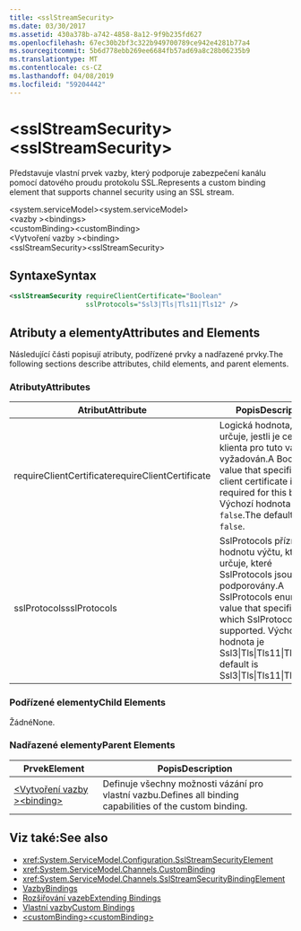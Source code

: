 ```yaml
---
title: <sslStreamSecurity>
ms.date: 03/30/2017
ms.assetid: 430a378b-a742-4858-8a12-9f9b235fd627
ms.openlocfilehash: 67ec30b2bf3c322b949700789ce942e4281b77a4
ms.sourcegitcommit: 5b6d778ebb269ee6684fb57ad69a8c28b06235b9
ms.translationtype: MT
ms.contentlocale: cs-CZ
ms.lasthandoff: 04/08/2019
ms.locfileid: "59204442"
---
```

# <a name="sslstreamsecurity"></a><span data-ttu-id="b5b48-101">\<sslStreamSecurity></span><span class="sxs-lookup"><span data-stu-id="b5b48-101">\<sslStreamSecurity></span></span>
<span data-ttu-id="b5b48-102">Představuje vlastní prvek vazby, který podporuje zabezpečení kanálu pomocí datového proudu protokolu SSL.</span><span class="sxs-lookup"><span data-stu-id="b5b48-102">Represents a custom binding element that supports channel security using an SSL stream.</span></span>  
  
 <span data-ttu-id="b5b48-103">\<system.serviceModel></span><span class="sxs-lookup"><span data-stu-id="b5b48-103">\<system.serviceModel></span></span>  
<span data-ttu-id="b5b48-104">\<vazby ></span><span class="sxs-lookup"><span data-stu-id="b5b48-104">\<bindings></span></span>  
<span data-ttu-id="b5b48-105">\<customBinding></span><span class="sxs-lookup"><span data-stu-id="b5b48-105">\<customBinding></span></span>  
<span data-ttu-id="b5b48-106">\<Vytvoření vazby ></span><span class="sxs-lookup"><span data-stu-id="b5b48-106">\<binding></span></span>  
<span data-ttu-id="b5b48-107">\<sslStreamSecurity></span><span class="sxs-lookup"><span data-stu-id="b5b48-107">\<sslStreamSecurity></span></span>  
  
## <a name="syntax"></a><span data-ttu-id="b5b48-108">Syntaxe</span><span class="sxs-lookup"><span data-stu-id="b5b48-108">Syntax</span></span>  
  
```xml  
<sslStreamSecurity requireClientCertificate="Boolean"
                   sslProtocols="Ssl3|Tls|Tls11|Tls12" />
```  
  
## <a name="attributes-and-elements"></a><span data-ttu-id="b5b48-109">Atributy a elementy</span><span class="sxs-lookup"><span data-stu-id="b5b48-109">Attributes and Elements</span></span>  
 <span data-ttu-id="b5b48-110">Následující části popisují atributy, podřízené prvky a nadřazené prvky.</span><span class="sxs-lookup"><span data-stu-id="b5b48-110">The following sections describe attributes, child elements, and parent elements.</span></span>  
  
### <a name="attributes"></a><span data-ttu-id="b5b48-111">Atributy</span><span class="sxs-lookup"><span data-stu-id="b5b48-111">Attributes</span></span>  
  
|<span data-ttu-id="b5b48-112">Atribut</span><span class="sxs-lookup"><span data-stu-id="b5b48-112">Attribute</span></span>|<span data-ttu-id="b5b48-113">Popis</span><span class="sxs-lookup"><span data-stu-id="b5b48-113">Description</span></span>|  
|---------------|-----------------|  
|<span data-ttu-id="b5b48-114">requireClientCertificate</span><span class="sxs-lookup"><span data-stu-id="b5b48-114">requireClientCertificate</span></span>|<span data-ttu-id="b5b48-115">Logická hodnota, která určuje, jestli je certifikát klienta pro tuto vazbu vyžadován.</span><span class="sxs-lookup"><span data-stu-id="b5b48-115">A Boolean value that specifies if a client certificate is required for this binding.</span></span> <span data-ttu-id="b5b48-116">Výchozí hodnota je `false`.</span><span class="sxs-lookup"><span data-stu-id="b5b48-116">The default is `false`.</span></span>|  
|<span data-ttu-id="b5b48-117">sslProtocols</span><span class="sxs-lookup"><span data-stu-id="b5b48-117">sslProtocols</span></span>|<span data-ttu-id="b5b48-118">SslProtocols příznak hodnotu výčtu, která určuje, které SslProtocols jsou podporovány.</span><span class="sxs-lookup"><span data-stu-id="b5b48-118">A SslProtocols enum flag value that specifies which SslProtocols are supported.</span></span> <span data-ttu-id="b5b48-119">Výchozí hodnota je Ssl3&#124;Tls&#124;Tls11&#124;Tls12.</span><span class="sxs-lookup"><span data-stu-id="b5b48-119">The default is Ssl3&#124;Tls&#124;Tls11&#124;Tls12.</span></span>|  
  
### <a name="child-elements"></a><span data-ttu-id="b5b48-120">Podřízené elementy</span><span class="sxs-lookup"><span data-stu-id="b5b48-120">Child Elements</span></span>  
 <span data-ttu-id="b5b48-121">Žádné</span><span class="sxs-lookup"><span data-stu-id="b5b48-121">None.</span></span>  
  
### <a name="parent-elements"></a><span data-ttu-id="b5b48-122">Nadřazené elementy</span><span class="sxs-lookup"><span data-stu-id="b5b48-122">Parent Elements</span></span>  
  
|<span data-ttu-id="b5b48-123">Prvek</span><span class="sxs-lookup"><span data-stu-id="b5b48-123">Element</span></span>|<span data-ttu-id="b5b48-124">Popis</span><span class="sxs-lookup"><span data-stu-id="b5b48-124">Description</span></span>|  
|-------------|-----------------|  
|[<span data-ttu-id="b5b48-125">\<Vytvoření vazby ></span><span class="sxs-lookup"><span data-stu-id="b5b48-125">\<binding></span></span>](../../../../../docs/framework/misc/binding.md)|<span data-ttu-id="b5b48-126">Definuje všechny možnosti vázání pro vlastní vazbu.</span><span class="sxs-lookup"><span data-stu-id="b5b48-126">Defines all binding capabilities of the custom binding.</span></span>|  
  
## <a name="see-also"></a><span data-ttu-id="b5b48-127">Viz také:</span><span class="sxs-lookup"><span data-stu-id="b5b48-127">See also</span></span>

- <xref:System.ServiceModel.Configuration.SslStreamSecurityElement>
- <xref:System.ServiceModel.Channels.CustomBinding>
- <xref:System.ServiceModel.Channels.SslStreamSecurityBindingElement>
- [<span data-ttu-id="b5b48-128">Vazby</span><span class="sxs-lookup"><span data-stu-id="b5b48-128">Bindings</span></span>](../../../../../docs/framework/wcf/bindings.md)
- [<span data-ttu-id="b5b48-129">Rozšiřování vazeb</span><span class="sxs-lookup"><span data-stu-id="b5b48-129">Extending Bindings</span></span>](../../../../../docs/framework/wcf/extending/extending-bindings.md)
- [<span data-ttu-id="b5b48-130">Vlastní vazby</span><span class="sxs-lookup"><span data-stu-id="b5b48-130">Custom Bindings</span></span>](../../../../../docs/framework/wcf/extending/custom-bindings.md)
- [<span data-ttu-id="b5b48-131">\<customBinding></span><span class="sxs-lookup"><span data-stu-id="b5b48-131">\<customBinding></span></span>](../../../../../docs/framework/configure-apps/file-schema/wcf/custombinding.md)
